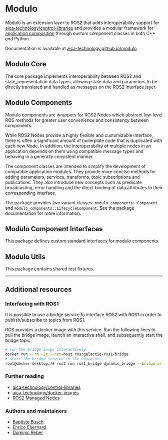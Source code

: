 # Modulo

Modulo is an extension layer to ROS2 that adds interoperability support for [aica-technology/control-libraries](https://github.com/aica-technology/control-libraries)
and provides a modular framework for [application composition](https://docs.ros.org/en/iron/Concepts/About-Composition.html)
through custom component classes in both C++ and Python.

Documentation is available at [aica-technology.github.io/modulo](https://aica-technology.github.io/modulo/).

## Modulo Core

The core package implements interoperability between ROS2 and state_representation data types,
allowing state data and parameters to be directly translated and handled as messages on the ROS2 interface layer.

## Modulo Components

Modulo components are wrappers for ROS2 Nodes which abstract low-level ROS methods for greater user convenience and
consistency between components.

While ROS2 Nodes provide a highly flexible and customizable interface, there is often a significant amount of 
boilerplate code that is duplicated with each new Node. In addition, the interoperability of multiple nodes in an
application depends on them using compatible message types and behaving in a generally consistent manner.

The component classes are intended to simplify the development of compatible application modules.
They provide more concise methods for adding parameters, services, transforms, topic subscriptions and publications.
They also introduce new concepts such as predicate broadcasting, error handling and the direct binding of
data attributes to their corresponding interface.

The package provides two variant classes: `modulo_components::Component` and `modulo_components::LifecycleComponent`.
See the package documentation for more information.

## Modulo Component Interfaces

This package defines custom standard interfaces for modulo components.

## Modulo Utils

This package contains shared test fixtures.

---

## Additional resources

### Interfacing with ROS1

It is possible to use a bridge service to interface ROS2 with ROS1 in order to publish/subscribe to topics from ROS1.

ROS provides a docker image with this service. Run the following lines to pull the bridge image, launch an interactive
shell, and subsequently start the bridge topic.

```bash
# run the bridge image interactively
docker run --rm -it --net=host ros:galactic-ros1-bridge
# start the bridge service in the container
root@docker-desktop:/# ros2 run ros1_bridge dynamic_bridge --bridge-all-topics
```

### Further reading

- [aica-technology/control-libraries](https://github.com/aica-technology/control-libraries)
- [aica-technology/docker-images](https://github.com/aica-technology/docker-images)
- [ROS2 Managed Nodes](https://design.ros2.org/articles/node_lifecycle.html)

### Authors and maintainers

- [Baptiste Busch](https://github.com/buschbapti)
- [Enrico Eberhard](https://github.com/eeberhard)
- [Dominic Reber](https://github.com/domire8)